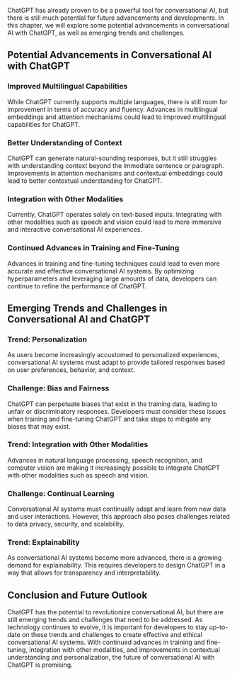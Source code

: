 

ChatGPT has already proven to be a powerful tool for conversational AI, but there is still much potential for future advancements and developments. In this chapter, we will explore some potential advancements in conversational AI with ChatGPT, as well as emerging trends and challenges.

Potential Advancements in Conversational AI with ChatGPT
--------------------------------------------------------

### Improved Multilingual Capabilities

While ChatGPT currently supports multiple languages, there is still room for improvement in terms of accuracy and fluency. Advances in multilingual embeddings and attention mechanisms could lead to improved multilingual capabilities for ChatGPT.

### Better Understanding of Context

ChatGPT can generate natural-sounding responses, but it still struggles with understanding context beyond the immediate sentence or paragraph. Improvements in attention mechanisms and contextual embeddings could lead to better contextual understanding for ChatGPT.

### Integration with Other Modalities

Currently, ChatGPT operates solely on text-based inputs. Integrating with other modalities such as speech and vision could lead to more immersive and interactive conversational AI experiences.

### Continued Advances in Training and Fine-Tuning

Advances in training and fine-tuning techniques could lead to even more accurate and effective conversational AI systems. By optimizing hyperparameters and leveraging large amounts of data, developers can continue to refine the performance of ChatGPT.

Emerging Trends and Challenges in Conversational AI and ChatGPT
---------------------------------------------------------------

### Trend: Personalization

As users become increasingly accustomed to personalized experiences, conversational AI systems must adapt to provide tailored responses based on user preferences, behavior, and context.

### Challenge: Bias and Fairness

ChatGPT can perpetuate biases that exist in the training data, leading to unfair or discriminatory responses. Developers must consider these issues when training and fine-tuning ChatGPT and take steps to mitigate any biases that may exist.

### Trend: Integration with Other Modalities

Advances in natural language processing, speech recognition, and computer vision are making it increasingly possible to integrate ChatGPT with other modalities such as speech and vision.

### Challenge: Continual Learning

Conversational AI systems must continually adapt and learn from new data and user interactions. However, this approach also poses challenges related to data privacy, security, and scalability.

### Trend: Explainability

As conversational AI systems become more advanced, there is a growing demand for explainability. This requires developers to design ChatGPT in a way that allows for transparency and interpretability.

Conclusion and Future Outlook
-----------------------------

ChatGPT has the potential to revolutionize conversational AI, but there are still emerging trends and challenges that need to be addressed. As technology continues to evolve, it is important for developers to stay up-to-date on these trends and challenges to create effective and ethical conversational AI systems. With continued advances in training and fine-tuning, integration with other modalities, and improvements in contextual understanding and personalization, the future of conversational AI with ChatGPT is promising.
